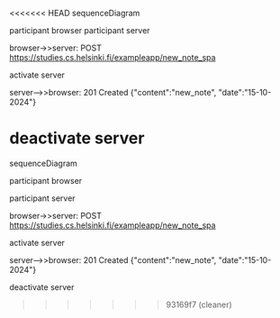 <<<<<<< HEAD
sequenceDiagram

participant browser
participant server

browser->>server: POST https://studies.cs.helsinki.fi/exampleapp/new_note_spa

activate server

server-->>browser: 201 Created {"content":"new_note", "date":"15-10-2024"}

deactivate server
=======
sequenceDiagram

participant browser

participant server

browser->>server: POST https://studies.cs.helsinki.fi/exampleapp/new_note_spa

activate server

server-->>browser: 201 Created {"content":"new_note", "date":"15-10-2024"}

deactivate server
>>>>>>> 93169f7 (cleaner)
